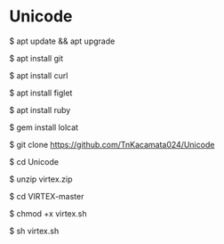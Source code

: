 # Unicode

$ apt update && apt upgrade

$ apt install git

$ apt install curl

$ apt install figlet

$ apt install ruby

$ gem install lolcat

$ git clone https://github.com/TnKacamata024/Unicode

$ cd Unicode

$ unzip virtex.zip

$ cd VIRTEX-master

$ chmod +x virtex.sh

$ sh virtex.sh
